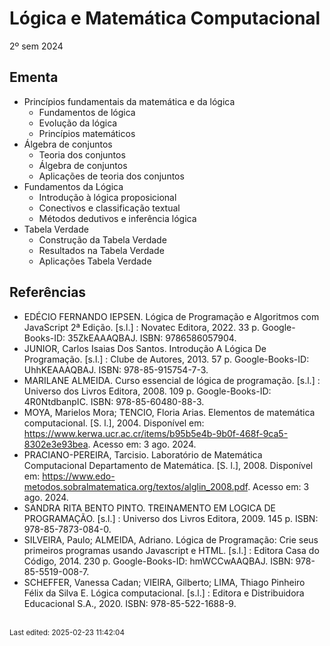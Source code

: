 # Lógica e Matemática Computacional

2º sem 2024

## Ementa

- Princípios fundamentais da matemática e da lógica
    - Fundamentos de lógica
    - Evolução da lógica
    - Princípios matemáticos
- Álgebra de conjuntos
    - Teoria dos conjuntos
    - Álgebra de conjuntos
    - Aplicações de teoria dos conjuntos
- Fundamentos da Lógica
    - Introdução à lógica proposicional
    - Conectivos e classificação textual
    - Métodos dedutivos e inferência lógica
- Tabela Verdade
    - Construção da Tabela Verdade
    - Resultados na Tabela Verdade
    - Aplicações Tabela Verdade

## Referências

- EDÉCIO FERNANDO IEPSEN. Lógica de Programação e Algoritmos com JavaScript 2ª Edição. [s.l.] : Novatec Editora, 2022. 33 p. Google-Books-ID: 35ZkEAAAQBAJ. ISBN: 9786586057904.
- JUNIOR, Carlos Isaias Dos Santos. Introdução A Lógica De Programação. [s.l.] : Clube de Autores, 2013. 57 p. Google-Books-ID: UhhKEAAAQBAJ. ISBN: 978-85-915754-7-3.
- MARILANE ALMEIDA. Curso essencial de lógica de programação. [s.l.] : Universo dos Livros Editora, 2008. 109 p. Google-Books-ID: 4R0NtdbanpIC. ISBN: 978-85-60480-88-3.
- MOYA, Marielos Mora; TENCIO, Floria Arias. Elementos de matemática computacional. [S. l.], 2004. Disponível em: <https://www.kerwa.ucr.ac.cr/items/b95b5e4b-9b0f-468f-9ca5-8302e3e93bea>. Acesso em: 3 ago. 2024.
- PRACIANO-PEREIRA, Tarcisio. Laboratório de Matemática Computacional Departamento de Matemática. [S. l.], 2008. Disponível em: <https://www.edo-metodos.sobralmatematica.org/textos/alglin_2008.pdf>. Acesso em: 3 ago. 2024.
- SANDRA RITA BENTO PINTO. TREINAMENTO EM LOGICA DE PROGRAMAÇÃO. [s.l.] : Universo dos Livros Editora, 2009. 145 p.  ISBN: 978-85-7873-084-0.
- SILVEIRA, Paulo; ALMEIDA, Adriano. Lógica de Programação: Crie seus primeiros programas usando Javascript e HTML. [s.l.] : Editora Casa do Código, 2014. 230 p. Google-Books-ID: hmWCCwAAQBAJ. ISBN: 978-85-5519-008-7.
- SCHEFFER, Vanessa Cadan; VIEIRA, Gilberto; LIMA, Thiago Pinheiro Félix da Silva E. Lógica computacional. [s.l.] : Editora e Distribuidora Educacional S.A., 2020. ISBN: 978-85-522-1688-9.


<br><sub>Last edited: 2025-02-23 11:42:04</sub>
